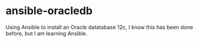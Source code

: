 # ansible-oracledb
Using Ansible to install an Oracle datatabase 12c, I know this has been done before, but I am learning Ansible.
